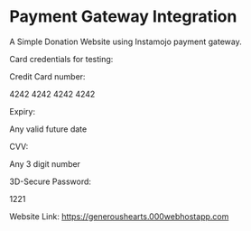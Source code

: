 # Payment Gateway Integration

A Simple  Donation Website  using Instamojo payment gateway.


Card credentials for testing:

Credit Card number:

4242 4242 4242 4242

Expiry:

Any valid future date

CVV:

Any 3 digit number

3D-Secure Password:

1221


Website Link: https://generoushearts.000webhostapp.com

